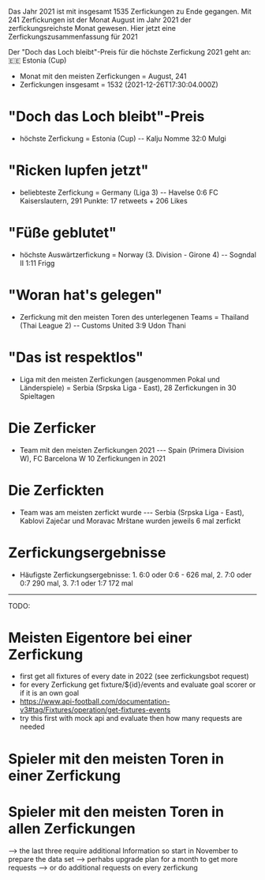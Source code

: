 Das Jahr 2021 ist mit insgesamt 1535 Zerfickungen zu Ende gegangen. Mit 241 Zerfickungen ist der Monat August im Jahr 2021 der zerfickungsreichste Monat gewesen. Hier jetzt eine Zerfickungszusammenfassung für 2021

Der "Doch das Loch bleibt"-Preis für die höchste Zerfickung 2021 geht an:
🇪🇪 Estonia (Cup)


- Monat mit den meisten Zerfickungen = August, 241
- Zerfickungen insgesamt = 1532 (2021-12-26T17:30:04.000Z)


# "Doch das Loch bleibt"-Preis 
- höchste Zerfickung = Estonia (Cup) -- Kalju Nomme 32:0 Mulgi

# "Ricken lupfen jetzt"
- beliebteste Zerfickung = Germany (Liga 3) -- Havelse 0:6 FC Kaiserslautern, 291 Punkte: 17 retweets + 206 Likes

# "Füße geblutet"
- höchste Auswärtzerfickung = Norway (3. Division - Girone 4) -- Sogndal II 1:11 Frigg

# "Woran hat's gelegen"
- Zerfickung mit den meisten Toren des unterlegenen Teams = Thailand (Thai League 2) -- Customs United 3:9 Udon Thani

# "Das ist respektlos"
- Liga mit den meisten Zerfickungen (ausgenommen Pokal und Länderspiele) = Serbia (Srpska Liga - East), 28 Zerfickungen in 30 Spieltagen

# Die Zerficker 
- Team mit den meisten Zerfickungen 2021 --- Spain (Primera Division W), FC Barcelona W 10 Zerfickungen in 2021

# Die Zerfickten 
- Team was am meisten zerfickt wurde --- Serbia (Srpska Liga - East), Kablovi Zaječar und Moravac Mrštane wurden jeweils 6 mal zerfickt

# Zerfickungsergebnisse 
- Häufigste Zerfickungsergebnisse: 1. 6:0 oder 0:6 - 626 mal, 2. 7:0 oder 0:7 290 mal, 3. 7:1 oder 1:7 172 mal 


------------------------------------------

TODO: 
# Meisten Eigentore bei einer Zerfickung

- first get all fixtures of every date in 2022 (see zerfickungsbot request)
- for every Zerfickung get fixture/${id}/events and evaluate goal scorer or if it is an own goal 
- https://www.api-football.com/documentation-v3#tag/Fixtures/operation/get-fixtures-events
- try this first with mock api and evaluate then how many requests are needed   


# Spieler mit den meisten Toren in einer Zerfickung
# Spieler mit den meisten Toren in allen Zerfickungen

--> the last three require additional Information so start in November to prepare the data set
--> perhabs upgrade plan for a month to get more requests
--> or do additional requests on every zerfickung